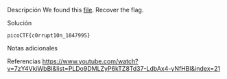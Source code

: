 Descripción
	We found this [file](https://jupiter.challenges.picoctf.org/static/ab30fcb7d47364b4190a7d3d40edb551/mystery). Recover the flag.
	
Solución
	
	picoCTF{c0rrupt10n_1847995}
	
Notas adicionales
	
	
Referencias
	https://www.youtube.com/watch?v=7zY4VkiWbBI&list=PLDo9DMLZyP6kTZ8Td37-LdbAx4-yNfHBl&index=21
	